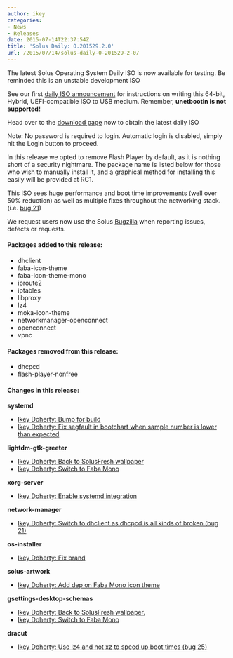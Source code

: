 ```yaml
---
author: ikey
categories:
- News
- Releases
date: 2015-07-14T22:37:54Z
title: 'Solus Daily: 0.201529.2.0'
url: /2015/07/14/solus-daily-0-201529-2-0/
---
```


The latest Solus Operating System Daily ISO is now available for testing. Be reminded this is an unstable development ISO

See our first [daily ISO announcement](https://solus-project.com/2015/06/29/first-unstable-daily-iso/) for instructions on writing this 64-bit, Hybrid, UEFI-compatible ISO to USB medium. Remember, **unetbootin is not supported!**

Head over to the [download page](https://solus-project.com/download) now to obtain the latest daily ISO

Note: No password is required to login. Automatic login is disabled, simply hit the Login button to proceed.

In this release we opted to remove Flash Player by default, as it is nothing short of a security nightmare. The package name is listed below for those who wish to manually install it, and a graphical method for installing this easily will be provided at RC1.

This ISO sees huge performance and boot time improvements (well over 50% reduction) as well as multiple fixes throughout the networking stack. (i.e. [bug 21](https://bugs.solus-project.com/show_bug.cgi?id=21))

We request users now use the Solus [Bugzilla](https://bugs.solus-project.com/enter_bug.cgi) when reporting issues, defects or requests.

#### Packages added to this release:

- dhclient
- faba-icon-theme
- faba-icon-theme-mono
- iproute2
- iptables
- libproxy
- lz4
- moka-icon-theme
- networkmanager-openconnect
- openconnect
- vpnc

#### Packages removed from this release:

- dhcpcd
- flash-player-nonfree

#### Changes in this release:

**systemd**

- [Ikey Doherty: Bump for build](https://git.solus-project.com/packages/systemd/commit/?id=09a5ea7)
- [Ikey Doherty: Fix segfault in bootchart when sample number is lower than expected](https://git.solus-project.com/packages/systemd/commit/?id=8a707b2)

**lightdm-gtk-greeter**

- [Ikey Doherty: Back to SolusFresh wallpaper](https://git.solus-project.com/packages/lightdm-gtk-greeter/commit/?id=65e7377)
- [Ikey Doherty: Switch to Faba Mono](https://git.solus-project.com/packages/lightdm-gtk-greeter/commit/?id=19dfb5a)

**xorg-server**

- [Ikey Doherty: Enable systemd integration](https://git.solus-project.com/packages/xorg-server/commit/?id=ffd4e6c)

**network-manager**

- [Ikey Doherty: Switch to dhclient as dhcpcd is all kinds of broken (bug 21)](https://git.solus-project.com/packages/network-manager/commit/?id=2be4fcb)

**os-installer**

- [Ikey Doherty: Fix brand](https://git.solus-project.com/packages/os-installer/commit/?id=01b22e1)

**solus-artwork**

- [Ikey Doherty: Add dep on Faba Mono icon theme](https://git.solus-project.com/packages/solus-artwork/commit/?id=e9746ee)

**gsettings-desktop-schemas**

- [Ikey Doherty: Back to SolusFresh wallpaper.](https://git.solus-project.com/packages/gsettings-desktop-schemas/commit/?id=4811241)
- [Ikey Doherty: Switch to Faba Mono](https://git.solus-project.com/packages/gsettings-desktop-schemas/commit/?id=00f10d7)

**dracut**

  - [Ikey Doherty: Use lz4 and not xz to speed up boot times (bug 25)](https://git.solus-project.com/packages/dracut/commit/?id=90c2f77)
